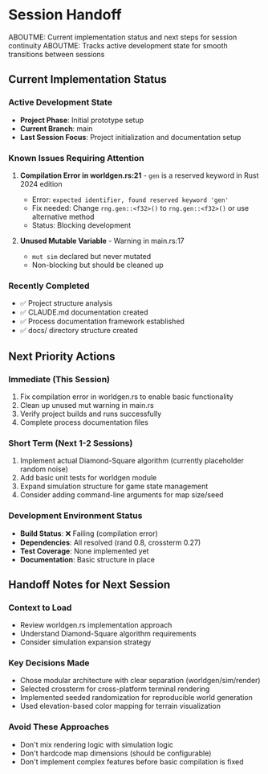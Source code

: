 # Session Handoff

ABOUTME: Current implementation status and next steps for session continuity
ABOUTME: Tracks active development state for smooth transitions between sessions

## Current Implementation Status

### Active Development State
- **Project Phase**: Initial prototype setup
- **Current Branch**: main
- **Last Session Focus**: Project initialization and documentation setup

### Known Issues Requiring Attention
1. **Compilation Error in worldgen.rs:21** - `gen` is a reserved keyword in Rust 2024 edition
   - Error: `expected identifier, found reserved keyword 'gen'`
   - Fix needed: Change `rng.gen::<f32>()` to `rng.gen::<f32>()` or use alternative method
   - Status: Blocking development

2. **Unused Mutable Variable** - Warning in main.rs:17
   - `mut sim` declared but never mutated
   - Non-blocking but should be cleaned up

### Recently Completed
- ✅ Project structure analysis
- ✅ CLAUDE.md documentation created
- ✅ Process documentation framework established
- ✅ docs/ directory structure created

## Next Priority Actions

### Immediate (This Session)
1. Fix compilation error in worldgen.rs to enable basic functionality
2. Clean up unused mut warning in main.rs
3. Verify project builds and runs successfully
4. Complete process documentation files

### Short Term (Next 1-2 Sessions)
1. Implement actual Diamond-Square algorithm (currently placeholder random noise)
2. Add basic unit tests for worldgen module
3. Expand simulation structure for game state management
4. Consider adding command-line arguments for map size/seed

### Development Environment Status
- **Build Status**: ❌ Failing (compilation error)
- **Dependencies**: All resolved (rand 0.8, crossterm 0.27)
- **Test Coverage**: None implemented yet
- **Documentation**: Basic structure in place

## Handoff Notes for Next Session

### Context to Load
- Review worldgen.rs implementation approach
- Understand Diamond-Square algorithm requirements
- Consider simulation expansion strategy

### Key Decisions Made
- Chose modular architecture with clear separation (worldgen/sim/render)
- Selected crossterm for cross-platform terminal rendering
- Implemented seeded randomization for reproducible world generation
- Used elevation-based color mapping for terrain visualization

### Avoid These Approaches
- Don't mix rendering logic with simulation logic
- Don't hardcode map dimensions (should be configurable)
- Don't implement complex features before basic compilation is fixed
